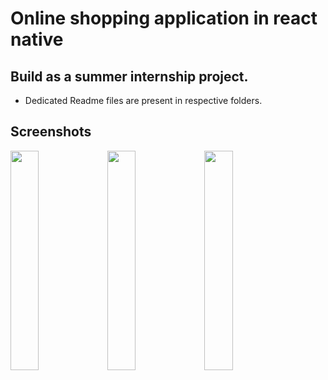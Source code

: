 # Online shopping application in react native

## Build as a summer internship project.

- Dedicated Readme files are present in respective folders.

## Screenshots

<p float="left">
  <img src="https://github.com/user-attachments/assets/b6328835-3884-4316-83d4-c91f4480d51d" width="30%"/>
  <img src="https://github.com/user-attachments/assets/57a28aae-e02d-4e03-b216-d029d41ee81b" width="30%"/>
  <img src="https://github.com/user-attachments/assets/57a28aae-e02d-4e03-b216-d029d41ee81b" width="30%"/>
</p>

